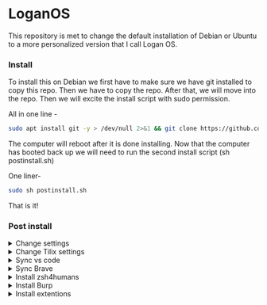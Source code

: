 # LoganOS

This repository is met to change the default installation of Debian or Ubuntu to a more personalized version that I call Logan OS.

### Install
To install this on Debian we first have to make sure we have git installed to copy this repo. Then we have to copy the repo. After that, we will move into the repo. Then we will excite the install script with sudo permission.

All in one line -  
```bash
sudo apt install git -y > /dev/null 2>&1 && git clone https://github.com/Logan-Roelofs/LoganOS/ > /dev/null 2>&1 && cd LoganOS && sudo sh install.sh 
```
The computer will reboot after it is done installing. Now that the computer has booted back up we will need to run the second install script (sh postinstall.sh)

One liner-
```bash 
sudo sh postinstall.sh
```
That is it!

### Post install 

<details>
  <summary>Change settings</summary>

  ### Change settings

  - update default browser
  - Tweaks -> Appearance -> Themes, Legacy Application -> Select Dark theme 
  
</details>  

<details>
  <summary>Change Tilix settings</summary>
    Change Tilix theme to Linux and enable dark mode and terminal title style to none
</details>  

<details>
  <summary>Sync vs code</summary>
    - Sync vs code
</details>  

<details>
  <summary>Sync Brave </summary>
  
  ### Sync Brave
  - Sync Brave
    
</details>

<details>
  <summary>Install zsh4humans</summary>

  ### Code to install zsh4humans
  install zsh4humans
  ```bash
  chsh -s $(which zsh) && 
  if command -v curl >/dev/null 2>&1; then
    sh -c "$(curl -fsSL https://raw.githubusercontent.com/romkatv/zsh4humans/v5/install)" && 
  else
    sh -c "$(wget -O- https://raw.githubusercontent.com/romkatv/zsh4humans/v5/install)"
  fi
  ```
</details>

<details>
  <summary>Install Burp</summary>

  ### Install Burp
  Go to https://portswigger.net/burp/releases and download the file then 

  ```bash
  cd ~/Downloads/
  chmod +x file
  ./file
  ```
</details>

<details>
  <summary>Install extentions</summary>

  ### Install extentions

  - blur my shell
  - app incons taskbar
  - clipboard indicator
  - unblank lock screen
  - virals
</details>
